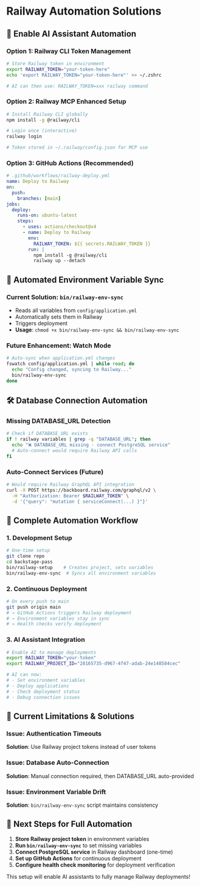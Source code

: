 # Railway Automation Solutions

## 🤖 Enable AI Assistant Automation

### Option 1: Railway CLI Token Management
```bash
# Store Railway token in environment
export RAILWAY_TOKEN="your-token-here"
echo 'export RAILWAY_TOKEN="your-token-here"' >> ~/.zshrc

# AI can then use: RAILWAY_TOKEN=xxx railway command
```

### Option 2: Railway MCP Enhanced Setup
```bash
# Install Railway CLI globally
npm install -g @railway/cli

# Login once (interactive)
railway login

# Token stored in ~/.railway/config.json for MCP use
```

### Option 3: GitHub Actions (Recommended)
```yaml
# .github/workflows/railway-deploy.yml
name: Deploy to Railway
on:
  push:
    branches: [main]
jobs:
  deploy:
    runs-on: ubuntu-latest
    steps:
      - uses: actions/checkout@v4
      - name: Deploy to Railway
        env:
          RAILWAY_TOKEN: ${{ secrets.RAILWAY_TOKEN }}
        run: |
          npm install -g @railway/cli
          railway up --detach
```

## 🔄 Automated Environment Variable Sync

### Current Solution: `bin/railway-env-sync`
- Reads all variables from `config/application.yml`
- Automatically sets them in Railway
- Triggers deployment
- **Usage**: `chmod +x bin/railway-env-sync && bin/railway-env-sync`

### Future Enhancement: Watch Mode
```bash
# Auto-sync when application.yml changes
fswatch config/application.yml | while read; do
  echo "Config changed, syncing to Railway..."
  bin/railway-env-sync
done
```

## 🛠️ Database Connection Automation

### Missing DATABASE_URL Detection
```bash
# Check if DATABASE_URL exists
if ! railway variables | grep -q "DATABASE_URL"; then
  echo "❌ DATABASE_URL missing - connect PostgreSQL service"
  # Auto-connect would require Railway API calls
fi
```

### Auto-Connect Services (Future)
```bash
# Would require Railway GraphQL API integration
curl -X POST https://backboard.railway.com/graphql/v2 \
  -H "Authorization: Bearer $RAILWAY_TOKEN" \
  -d '{"query": "mutation { serviceConnect(...) }"}'
```

## 🚀 Complete Automation Workflow

### 1. Development Setup
```bash
# One-time setup
git clone repo
cd backstage-pass
bin/railway-setup    # Creates project, sets variables
bin/railway-env-sync  # Syncs all environment variables
```

### 2. Continuous Deployment
```bash
# On every push to main
git push origin main
# → GitHub Actions triggers Railway deployment
# → Environment variables stay in sync
# → Health checks verify deployment
```

### 3. AI Assistant Integration
```bash
# Enable AI to manage deployments
export RAILWAY_TOKEN="your-token"
export RAILWAY_PROJECT_ID="28165735-d967-4f47-adab-24e148584cec"

# AI can now:
# - Set environment variables
# - Deploy applications  
# - Check deployment status
# - Debug connection issues
```

## 🔧 Current Limitations & Solutions

### Issue: Authentication Timeouts
**Solution**: Use Railway project tokens instead of user tokens

### Issue: Database Auto-Connection
**Solution**: Manual connection required, then DATABASE_URL auto-provided

### Issue: Environment Variable Drift
**Solution**: `bin/railway-env-sync` script maintains consistency

## 🎯 Next Steps for Full Automation

1. **Store Railway project token** in environment variables
2. **Run `bin/railway-env-sync`** to set missing variables
3. **Connect PostgreSQL service** in Railway dashboard (one-time)
4. **Set up GitHub Actions** for continuous deployment
5. **Configure health check monitoring** for deployment verification

This setup will enable AI assistants to fully manage Railway deployments!